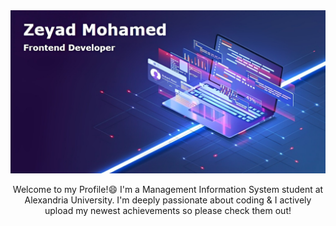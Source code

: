 <div style="text-align: center;">
  <img src="./assets/Github.jpg">
  <p style="text-align: center;">Welcome to my Profile!😄 I'm a Management Information System student at Alexandria University. I'm deeply passionate about coding & I      actively upload my newest achievements so please check them out!</p>
</div>

<!--
**ZeyadMohamed1805/ZeyadMohamed1805** is a ✨ _special_ ✨ repository because its `README.md` (this file) appears on your GitHub profile.

Here are some ideas to get you started:

- 🔭 I’m currently working on ...
- 🌱 I’m currently learning ...
- 👯 I’m looking to collaborate on ...
- 🤔 I’m looking for help with ...
- 💬 Ask me about ...
- 📫 How to reach me: ...
- 😄 Pronouns: ...
- ⚡ Fun fact: ...
-->
